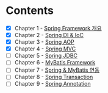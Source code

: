 # Contents
- [X] Chapter 1 - [Spring Framework 개요](https://github.com/blackhoal/TIL/blob/master/JAVA/WEB/Spring/Chapter%201/Notes.md)
- [X] Chapter 2 - [Spring DI & IoC](https://github.com/blackhoal/TIL/blob/master/JAVA/WEB/Spring/Chapter%202/Notes.md)
- [X] Chapter 3 - [Spring AOP](https://github.com/blackhoal/TIL/blob/master/JAVA/WEB/Spring/Chapter%203/Notes.md)
- [X] Chapter 4 - [Spring MVC](https://github.com/blackhoal/TIL/blob/master/JAVA/WEB/Spring/Chapter%204/Notes.md)
- [ ] Chapter 5 - [Spring JDBC]()
- [ ] Chapter 6 - [MyBatis Framework]()
- [ ] Chapter 7 - [Spring & MyBatis 연동]()
- [ ] Chapter 8 - [Spring Transaction]()
- [ ] Chapter 9 - [Spring Annotation]()
